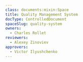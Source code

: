 ```yaml
---
class: documents:mixin:Space
title: Quality Management System
docType: ControlledDocument
spaceSlug: quality-system
owners:
  - Charles Rollet
reviewers:
  - Alexey Zinoviev
approvers:
  - Victor Ilyushchenko
---
```

